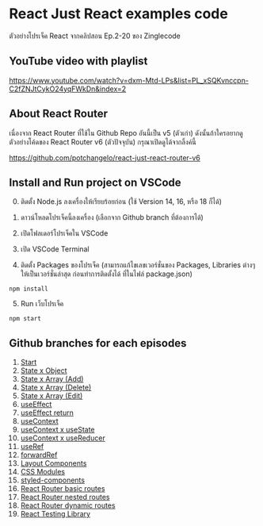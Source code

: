 # React Just React examples code

ตัวอย่างโปรเจ็ค React จากคลิปสอน Ep.2-20 ของ Zinglecode


## YouTube video with playlist

https://www.youtube.com/watch?v=dxm-Mtd-LPs&list=PL_xSQKvnccpn-C2fZNJtCykO24yqFWkDn&index=2


## About React Router

เนื่องจาก React Router ที่ใช้ใน Github Repo อันนี้เป็น v5 (ตัวเก่า) ดังนั้นถ้าใครอยากดูตัวอย่างโค้ดของ React Router v6 (ตัวปัจจุบัน) กรุณาเปิดดูได้จากลิ้งค์นี้

https://github.com/potchangelo/react-just-react-router-v6


## Install and Run project on VSCode

0. ติดตั้ง Node.js ลงเครื่องให้เรียบร้อยก่อน (ใช้ Version 14, 16, หรือ 18 ก็ได้)

1. ดาวน์โหลดโปรเจ็คนี้ลงเครื่อง (เลือกจาก Github branch ที่ต้องการได้)

2. เปิดโฟลเดอร์โปรเจ็คใน VSCode

3. เปิด VSCode Terminal

4. ติดตั้ง Packages ของโปรเจ็ค (สามารถแก้ไขเลขเวอร์ชั่นของ Packages, Libraries ต่างๆ ให้เป็นเวอร์ชั่นล่าสุด ก่อนทำการติดตั้งได้ ที่ในไฟล์ package.json)

```
npm install
```

5. Run เว็บโปรเจ็ค

```
npm start
```

## Github branches for each episodes

1. [Start](https://github.com/potchangelo/react-just-react/tree/01-start)
2. [State x Object](https://github.com/potchangelo/react-just-react/tree/02-state-x-object)
3. [State x Array (Add)](https://github.com/potchangelo/react-just-react/tree/03-state-x-array-01)
4. [State x Array (Delete)](https://github.com/potchangelo/react-just-react/tree/04-state-x-array-02)
5. [State x Array (Edit)](https://github.com/potchangelo/react-just-react/tree/05-state-x-array-03)
6. [useEffect](https://github.com/potchangelo/react-just-react/tree/06-effect)
7. [useEffect return](https://github.com/potchangelo/react-just-react/tree/07-effect-return)
8. [useContext](https://github.com/potchangelo/react-just-react/tree/08-context)
9. [useContext x useState](https://github.com/potchangelo/react-just-react/tree/09-context-state)
10. [useContext x useReducer](https://github.com/potchangelo/react-just-react/tree/10-context-reducer)
11. [useRef](https://github.com/potchangelo/react-just-react/tree/11-ref)
12. [forwardRef](https://github.com/potchangelo/react-just-react/tree/12-forward-ref)
13. [Layout Components](https://github.com/potchangelo/react-just-react/tree/13-layout-components)
14. [CSS Modules](https://github.com/potchangelo/react-just-react/tree/14-css-modules)
15. [styled-components](https://github.com/potchangelo/react-just-react/tree/15-styled-components)
16. [React Router basic routes](https://github.com/potchangelo/react-just-react/tree/16-react-router)
17. [React Router nested routes](https://github.com/potchangelo/react-just-react/tree/17-react-router-nested)
18. [React Router dynamic routes](https://github.com/potchangelo/react-just-react/tree/18-react-router-dynamic)
19. [React Testing Library](https://github.com/potchangelo/react-just-react/tree/19-react-testing-library)

